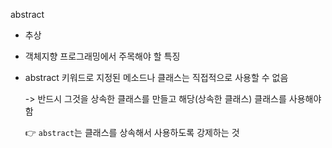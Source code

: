 abstract

- 추상

- 객체지향 프로그래밍에서 주목해야 할 특징

- abstract 키워드로 지정된 메소드나 클래스는 직접적으로 사용할 수 없음

  -> 반드시 그것을 상속한 클래스를 만들고 해당(상속한 클래스) 클래스를 사용해야 함

  :point_right: ``abstract``는 클래스를 상속해서 사용하도록 강제하는 것

